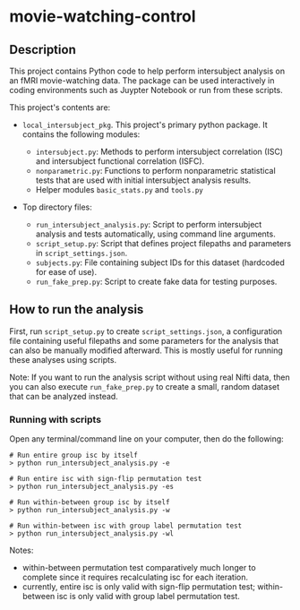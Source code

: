 # movie-watching-control

## Description 
This project contains Python code to help perform intersubject analysis on an 
fMRI movie-watching data. The package can be used interactively in coding 
environments such as Juypter Notebook or run from these scripts.

This project's contents are:

* `local_intersubject_pkg`. This project's primary python package. It contains the following modules:
    * `intersubject.py`: Methods to perform intersubject correlation 
    (ISC) and intersubject functional correlation (ISFC).
    * `nonparametric.py`: Functions to perform nonparametric 
    statistical tests that are used with initial intersubject analysis results.
    * Helper modules `basic_stats.py` and `tools.py`

* Top directory files: 
    * `run_intersubject_analysis.py`: 
        Script to perform intersubject analysis and
        tests automatically, using command line arguments.
    * `script_setup.py`: 
        Script that defines project filepaths and parameters in
        `script_settings.json`.
    * `subjects.py`: 
        File containing subject IDs for this dataset (hardcoded for 
        ease of use).
    * `run_fake_prep.py`: Script to create fake data for testing purposes.

## How to run the analysis

First, run `script_setup.py` to create `script_settings.json`, a configuration file containing useful filepaths and some parameters for the analysis that can also be manually modified afterward. This is mostly useful for running these analyses using scripts.

Note: If you want to run the analysis script without using real Nifti data, then you can also execute `run_fake_prep.py` to create a small, random dataset that can be analyzed instead.   

### Running with scripts
Open any terminal/command line on your computer, then do the following:
```
# Run entire group isc by itself  
> python run_intersubject_analysis.py -e

# Run entire isc with sign-flip permutation test
> python run_intersubject_analysis.py -es

# Run within-between group isc by itself
> python run_intersubject_analysis.py -w

# Run within-between isc with group label permutation test
> python run_intersubject_analysis.py -wl
```


Notes:
- within-between permutation test comparatively much longer to complete since it requires recalculating isc for each iteration.
- currently, entire isc is only valid with sign-flip permutation test; within-between isc is only valid with group label permutation test. 


